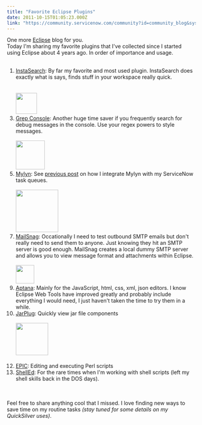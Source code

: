 ```yaml
---
title: "Favorite Eclipse Plugins"
date: 2011-10-15T01:05:23.000Z
link: "https://community.servicenow.com/community?id=community_blog&sys_id=01dd66e9dbd0dbc01dcaf3231f9619a5"
---
```

<p>One more <a title="lipse.org/" href="http://eclipse.org/">Eclipse</a> blog for you. <br />Today I'm sharing my favorite plugins that I've collected since I started using Eclipse about 4 years ago. In order of importance and usage.<br /><br /><ol><li><a title="de.inf.unibz.it/projects/instasearch/" href="http://code.inf.unibz.it/projects/instasearch/">InstaSearch</a>: By far my favorite and most used plugin. InstaSearch does exactly what is says, finds stuff in your workspace really quick.</li><li style="list-style: none"><br /><!--break--><br /><img  alt="" class="jive-image" src="baabb042db501b04ed6af3231f9619d9.iix" style="width: auto; height: 56px;" /><br /></li><li><a title="rian.musgit.com/projects_grepconsole.php" href="http://marian.musgit.com/projects_grepconsole.php">Grep Console</a>: Another huge time saver if you frequently search for debug messages in the console. Use your regex powers to style messages.</li><li style="list-style: none"><br /><img  alt="" class="jive-image" src="0e5a3779db145fc03eb27a9e0f961978.iix" style="width: auto; height: 77px;" /><br /></li><li><a title="w.eclipse.org/mylyn/" href="http://www.eclipse.org/mylyn/">Mylyn</a>: See <a title="mmunity.service-now.com/blog/johnroberts/how-i-manage-my-servicenow-tasks-eclipse" href="http://community.service-now.com/blog/johnroberts/how-i-manage-my-servicenow-tasks-eclipse">previous post</a> on how I integrate Mylyn with my ServiceNow task queues.</li><li style="list-style: none"><br /><img  alt="" class="jive-image" src="133a5046dbd89fc068c1fb651f9619de.iix" style="width: auto; height: 113px;" /><br /></li><li><a title="de.google.com/a/eclipselabs.org/p/foos-bar/" href="http://code.google.com/a/eclipselabs.org/p/foos-bar/">MailSnag</a>: Occationally I need to test outbound SMTP emails but don't really need to send them to anyone. Just knowing they hit an SMTP server is good enough. MailSnag creates a local dummy SMTP server and allows you to view message format and attachments within Eclipse.</li><li style="list-style: none"><br /><img  alt="" class="jive-image" src="26cb554adb1cd344e9737a9e0f96198b.iix" style="width: auto; height: 49px;" /><br /></li><li><a title="tana.com/" href="http://aptana.com/">Aptana</a>: Mainly for the JavaScript, html, css, xml, json editors. I know Eclipse Web Tools have improved greatly and probably include everything I would need, I just haven't taken the time to try them in a while.</li><li><a title="r-plug.sourceforge.net/" href="http://jar-plug.sourceforge.net/">JarPlug</a>: Quickly view jar file components</li><li style="list-style: none"><br /><img  alt="" class="jive-image" src="0b6a100edb185304b322f4621f9619e2.iix" style="width: auto; height: 86px;" /><br /><br /></li><li><a title="w.epic-ide.org/" href="http://www.epic-ide.org/">EPIC</a>: Editing and executing Perl scripts</li><li><a title="urceforge.net/projects/shelled" href="http://sourceforge.net/projects/shelled">ShellEd</a>: For the rare times when I'm working with shell scripts (left my shell skills back in the DOS days).</li></ol><br /><br />Feel free to share anything cool that I missed. I love finding new ways to save time on my routine tasks <i>(stay tuned for some details on my QuickSilver uses)</i>.</p>